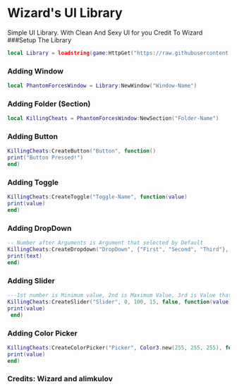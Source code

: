 # Wizard's UI Library
Simple UI Library. With Clean And Sexy UI for you
Credit To Wizard
###Setup The Library
```lua
local Library = loadstring(game:HttpGet("https://raw.githubusercontent.com/BTermux/Wizard-s-UI-Library/refs/heads/main/Wizard-Library"), true)()
```


### Adding Window
```lua
local PhantomForcesWindow = Library:NewWindow("Window-Name")
```


### Adding Folder (Section)
```lua
local KillingCheats = PhantomForcesWindow:NewSection("Folder-Name")
```


### Adding Button
```lua
KillingCheats:CreateButton("Button", function()
print("Button Pressed!")
end)
```


### Adding Toggle
```lua
KillingCheats:CreateToggle("Toggle-Name", function(value)
print(value)
end)
```


### Adding DropDown
```lua
-- Number after Arguments is Argument that selected by Default
KillingCheats:CreateDropdown("DropDown", {"First", "Second", "Third"}, 2, function(text)
print(text)
end)
```


### Adding Slider
```lua
---1st number is Minimum value, 2nd is Maximum Value, 3rd is Value that selected by Default
KillingCheats:CreateSlider("Slider", 0, 100, 15, false, function(value)
print(value)
 end)
```


### Adding Color Picker
```lua
KillingCheats:CreateColorPicker("Picker", Color3.new(255, 255, 255), function(value)
print(value)
end)
```


### Credits: Wizard and alimkulov
